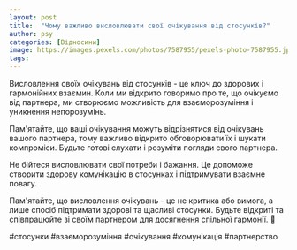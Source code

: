 ```yaml
---
layout: post
title:  "Чому важливо висловлювати свої очікування від стосунків?"
author: psy
categories: [Відносини]
image: https://images.pexels.com/photos/7587955/pexels-photo-7587955.jpeg?auto=compress&cs=tinysrgb&fit=crop&h=627&w=1200
tags: 
---
```


Висловлення своїх очікувань від стосунків - це ключ до здорових і гармонійних взаємин. Коли ми відкрито говоримо про те, що очікуємо від партнера, ми створюємо можливість для взаєморозуміння і уникнення непорозумінь.

Пам'ятайте, що ваші очікування можуть відрізнятися від очікувань вашого партнера, тому важливо відкрито обговорювати їх і шукати компроміси. Будьте готові слухати і розуміти погляди свого партнера.

Не бійтеся висловлювати свої потреби і бажання. Це допоможе створити здорову комунікацію в стосунках і підтримувати взаємне повагу.

Пам'ятайте, що висловлення очікувань - це не критика або вимога, а лише спосіб підтримати здорові та щасливі стосунки. Будьте відкриті та співпрацюйте зі своїм партнером для досягнення спільної гармонії. 💑

#стосунки #взаєморозуміння #очікування #комунікація #партнерство



